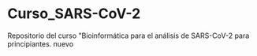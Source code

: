 # Curso_SARS-CoV-2
Repositorio del curso "Bioinformática para el análisis de SARS-CoV-2 para principiantes.
nuevo